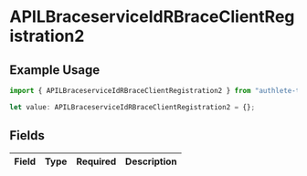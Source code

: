 # APILBraceserviceIdRBraceClientRegistration2

## Example Usage

```typescript
import { APILBraceserviceIdRBraceClientRegistration2 } from "authlete-typescript-sdk/models";

let value: APILBraceserviceIdRBraceClientRegistration2 = {};
```

## Fields

| Field       | Type        | Required    | Description |
| ----------- | ----------- | ----------- | ----------- |